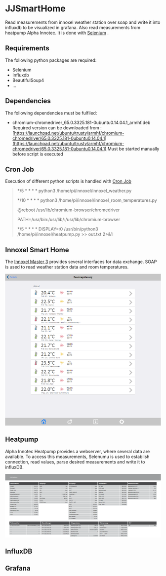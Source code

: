 # JJSmartHome

Read measurements from innoxel weather station over soap and write it
into influxdb to be visualized in grafana. Also read measurements from
heatpump Alpha Innotec. It is done with
[Selenium](https://www.selenium.dev/) .

## Requirements
The following python packages are required:
- Selenium
- Influxdb
- BeautifulSoup4
- ...

## Dependencies

The following dependencies must be fulfiled:

- chromium-chromedriver_65.0.3325.181-0ubuntu0.14.04.1_armhf.deb
  Required version can be downloaded from :
  [https://launchpad.net/ubuntu/trusty/armhf/chromium-chromedriver/65.0.3325.181-0ubuntu0.14.04.1](https://launchpad.net/ubuntu/trusty/armhf/chromium-chromedriver/65.0.3325.181-0ubuntu0.14.04.1)
  Must be started manually before script is executed

## Cron Job

Execution of different python scripts is handled with
[Cron Job](https://github.com/jeromefischer/jjsmarthome/blob/master/crontab)

> */5 * * * * python3 /home/pi/innoxel/innoxel_weather.py
>
> */10 * * * * python3 /home/pi/innoxel/innoxel_room_temperatures.py
>
> @reboot /usr/lib/chromium-browser/chromedriver
>
> PATH=/usr/bin:/usr/lib/:/usr/lib/chromium-browser
>
> */5 * * * * DISPLAY=:0 /usr/bin/python3 /home/pi/innoxel/heatpump.py >> out.txt 2>&1



## Innoxel Smart Home
The [Innoxel Master 3](https://www.zidatech.ch/de/innoxel-master-3-zentrale-steuerungseinheit.html) provides several interfaces for data exchange.
SOAP is used to read weather station data and room temperatures.

![innoxel.png](documentation/innoxel.png)

## Heatpump
Alpha Innotec Heatpump provides a webserver, where several data are available. To access this measurements, Selenumu is used to establish connection, read values, parse desired measurements and write it to influxDB.

![heatpump.png](documentation/heatpump.png)

## InfluxDB


## Grafana

